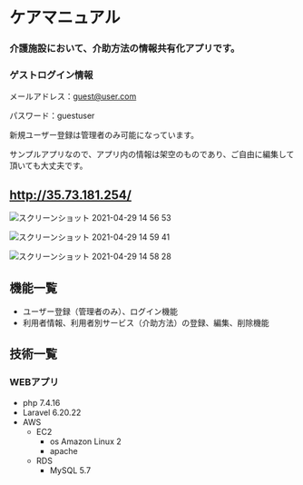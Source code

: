 # ケアマニュアル

### 介護施設において、介助方法の情報共有化アプリです。

### ゲストログイン情報

メールアドレス：guest@user.com

パスワード：guestuser

新規ユーザー登録は管理者のみ可能になっています。

サンプルアプリなので、アプリ内の情報は架空のものであり、ご自由に編集して頂いても大丈夫です。

## http://35.73.181.254/

![スクリーンショット 2021-04-29 14 56 53](https://user-images.githubusercontent.com/60164700/116508281-efe5bb00-a8fb-11eb-8feb-ab252c4b6b65.png)

![スクリーンショット 2021-04-29 14 59 41](https://user-images.githubusercontent.com/60164700/116508426-536fe880-a8fc-11eb-8024-235dd9fb3773.png)

![スクリーンショット 2021-04-29 14 58 28](https://user-images.githubusercontent.com/60164700/116508501-7c907900-a8fc-11eb-983f-cc811a943f81.png)


## 機能一覧
- ユーザー登録（管理者のみ）、ログイン機能
- 利用者情報、利用者別サービス（介助方法）の登録、編集、削除機能

## 技術一覧
### WEBアプリ
- php 7.4.16
- Laravel 6.20.22
- AWS
  - EC2
    - os Amazon Linux 2
    - apache
  - RDS
    - MySQL 5.7